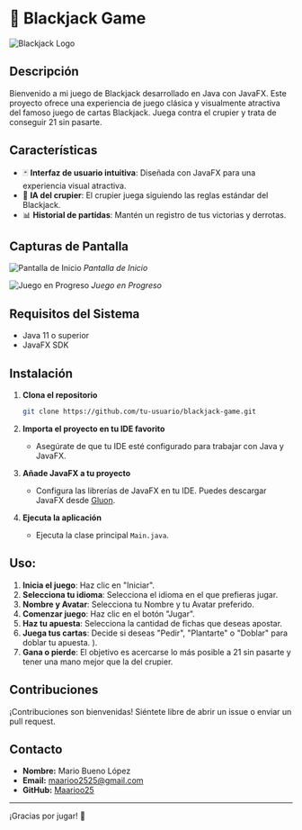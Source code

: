 # 🎲 Blackjack Game

![Blackjack Logo](./assets/blackjack_logo.png)

## Descripción

Bienvenido a mi juego de Blackjack desarrollado en Java con JavaFX. Este proyecto ofrece una experiencia de juego clásica y visualmente atractiva del famoso juego de cartas Blackjack. Juega contra el crupier y trata de conseguir 21 sin pasarte.

## Características

- 🃏 **Interfaz de usuario intuitiva**: Diseñada con JavaFX para una experiencia visual atractiva.
- 🤖 **IA del crupier**: El crupier juega siguiendo las reglas estándar del Blackjack.
- 📊 **Historial de partidas**: Mantén un registro de tus victorias y derrotas.

## Capturas de Pantalla

![Pantalla de Inicio](./assets/screenshot_start.png)
*Pantalla de Inicio*

![Juego en Progreso](./assets/screenshot_game.png)
*Juego en Progreso*

## Requisitos del Sistema

- Java 11 o superior
- JavaFX SDK

## Instalación

1. **Clona el repositorio**
    ```sh
    git clone https://github.com/tu-usuario/blackjack-game.git
    ```
2. **Importa el proyecto en tu IDE favorito**
    - Asegúrate de que tu IDE esté configurado para trabajar con Java y JavaFX.

3. **Añade JavaFX a tu proyecto**
    - Configura las librerías de JavaFX en tu IDE. Puedes descargar JavaFX desde [Gluon](https://gluonhq.com/products/javafx/).

4. **Ejecuta la aplicación**
    - Ejecuta la clase principal `Main.java`.

## Uso:

1. **Inicia el juego**: Haz clic en "Iniciar".
2. **Selecciona tu idioma**: Selecciona el idioma en el que prefieras jugar.
3. **Nombre y Avatar**: Selecciona tu Nombre y tu Avatar preferido.
4. **Comenzar juego**: Haz clic en el botón "Jugar".
5. **Haz tu apuesta**: Selecciona la cantidad de fichas que deseas apostar.
6. **Juega tus cartas**: Decide si deseas "Pedir", "Plantarte" o "Doblar" para doblar tu apuesta. ).
7. **Gana o pierde**: El objetivo es acercarse lo más posible a 21 sin pasarte y tener una mano mejor que la del crupier.

## Contribuciones

¡Contribuciones son bienvenidas! Siéntete libre de abrir un issue o enviar un pull request.

## Contacto

- **Nombre:** Mario Bueno López
- **Email:** maarioo2525@gmail.com
- **GitHub:** [Maarioo25](https://github.com/Maarioo25)

---

¡Gracias por jugar! 🎉
